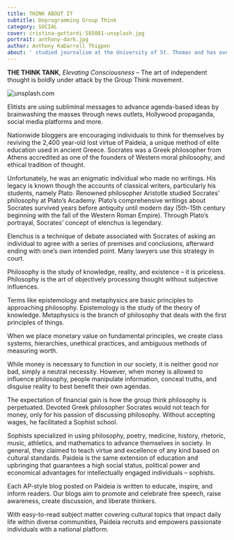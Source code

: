 ```yaml
---
title: THINK ABOUT IT
subtitle: Deprogramming Group Think 
category: SOCIAL
cover: cristina-gottardi-585081-unsplash.jpg
portrait: anthony-dark.jpg
author: Anthony KaDarrell Thigpen
about: ' studied journalism at the University of St. Thomas and has over 25 years-experience in publishing. AP Style news writing, marketing and photography are his passions.'
---
```


**THE THINK TANK**, *Elevating Consciousness* – The art of independent thought is boldly under attack by the Group Think movement.

![unsplash.com](./photo-1489824904134-891ab64532f1.jpg)

Elitists are using subliminal messages to advance agenda-based ideas by brainwashing the masses through news outlets, Hollywood propaganda, social media platforms and more.

Nationwide bloggers are encouraging individuals to think for themselves by reviving the 2,400 year-old lost virtue of Paideia, a unique method of elite education used in ancient Greece.  Socrates was a Greek philosopher from Athens accredited as one of the founders of Western moral philosophy, and ethical tradition of thought. 

Unfortunately, he was an enigmatic individual who made no writings. His legacy is known though the accounts of classical writers, particularly his students, namely Plato. Renowned philosopher Aristotle studied Socrates’ philosophy at Plato’s Academy. Plato’s comprehensive writings about Socrates survived years before antiquity until modern day (5th-15th century beginning with the fall of the Western Roman Empire). Through Plato’s portrayal, Socrates’ concept of elenchus is legendary.
 
Elenchus is a technique of debate associated with Socrates of asking an individual to agree with a series of premises and conclusions, afterward ending with one’s own intended point.
Many lawyers use this strategy in court.

Philosophy is the study of knowledge, reality, and existence – it is priceless. Philosophy is the art of objectively processing thought without subjective influences. 

Terms like epistemology and metaphysics are basic principles to approaching philosophy. Epistemology is the study of the theory of knowledge. Metaphysics is the branch of philosophy that deals with the first principles of things. 

When we place monetary value on fundamental principles, we create class systems, hierarchies, unethical practices, and ambiguous methods of measuring worth. 

While money is necessary to function in our society, it is neither good nor bad, simply a neutral necessity. However, when money is allowed to influence philosophy, people manipulate information, conceal truths, and disguise reality to best benefit their own agendas. 

The expectation of financial gain is how the group think philosophy is perpetuated. Devoted Greek philosopher Socrates would not teach for money, only for his passion of discussing philosophy. 
Without accepting wages, he facilitated a Sophist school. 

Sophists specialized in using philosophy, poetry, medicine, history, rhetoric, music, athletics, and mathematics to advance themselves in society. In general, they claimed to teach virtue and excellence of any kind based on cultural standards. 
Paideia is the same extension of education and upbringing that guarantees a high social status, political power and economical advantages for intellectually engaged individuals – sophists.

Each AP-style blog posted on Paideia is written to educate, inspire, and inform readers. Our blogs aim to promote and celebrate free speech, raise awareness, create discussion, and liberate thinkers.

With easy-to-read subject matter covering cultural topics that impact daily life within diverse communities, Paideia recruits and empowers passionate individuals with a national platform.
